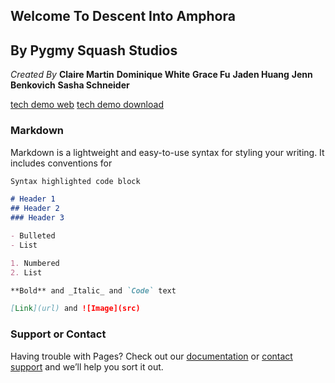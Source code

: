 ## Welcome To Descent Into Amphora

## By Pygmy Squash Studios

_Created By_
**Claire Martin**
**Dominique White**
**Grace Fu**
**Jaden Huang**
**Jenn Benkovich**
**Sasha Schneider**


[tech demo web](/DescentIntoAmphoraTechDemo/index.html)
[tech demo download](DescentIntoAmphoraTechDemo.zip )



### Markdown

Markdown is a lightweight and easy-to-use syntax for styling your writing. It includes conventions for

```markdown
Syntax highlighted code block

# Header 1
## Header 2
### Header 3

- Bulleted
- List

1. Numbered
2. List

**Bold** and _Italic_ and `Code` text

[Link](url) and ![Image](src)
```

### Support or Contact

Having trouble with Pages? Check out our [documentation](https://docs.github.com/categories/github-pages-basics/) or [contact support](https://support.github.com/contact) and we’ll help you sort it out.

